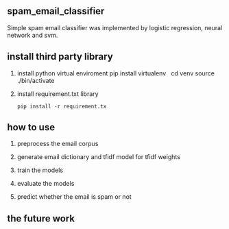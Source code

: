 ## spam_email_classifier
Simple spam email classifier was implemented by logistic regression, neural network and svm.

## install third party library
1. install python virtual enviroment
       pip install virtualenv
       cd venv
       source ./bin/activate
   
2. install requirement.txt library

       pip install -r requirement.tx

## how to use

1. preprocess the email corpus

2. generate email dictionary and tfidf model for tfidf weights

3. train the models

4. evaluate the models

5. predict whether the email is spam or not

## the future work

